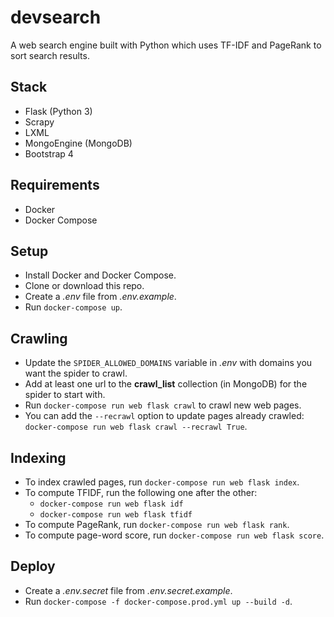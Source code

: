 # devsearch
A web search engine built with Python which uses TF-IDF and PageRank to sort search results.

## Stack
- Flask (Python 3)
- Scrapy
- LXML
- MongoEngine (MongoDB)
- Bootstrap 4

## Requirements
- Docker
- Docker Compose

## Setup
- Install Docker and Docker Compose.
- Clone or download this repo.
- Create a *.env* file from *.env.example*.
- Run `docker-compose up`.

## Crawling
- Update the `SPIDER_ALLOWED_DOMAINS` variable in *.env* with domains you want the spider to crawl.
- Add at least one url to the **crawl_list** collection (in MongoDB) for the spider to start with.
- Run `docker-compose run web flask crawl` to crawl new web pages.
- You can add the `--recrawl` option to update pages already crawled: `docker-compose run web flask crawl --recrawl True`.

## Indexing
- To index crawled pages, run `docker-compose run web flask index`.
- To compute TFIDF, run the following one after the other:
    - `docker-compose run web flask idf`
    - `docker-compose run web flask tfidf`
- To compute PageRank, run `docker-compose run web flask rank`.
- To compute page-word score, run `docker-compose run web flask score`.

## Deploy
- Create a *.env.secret* file from *.env.secret.example*.
- Run `docker-compose -f docker-compose.prod.yml up --build -d`.